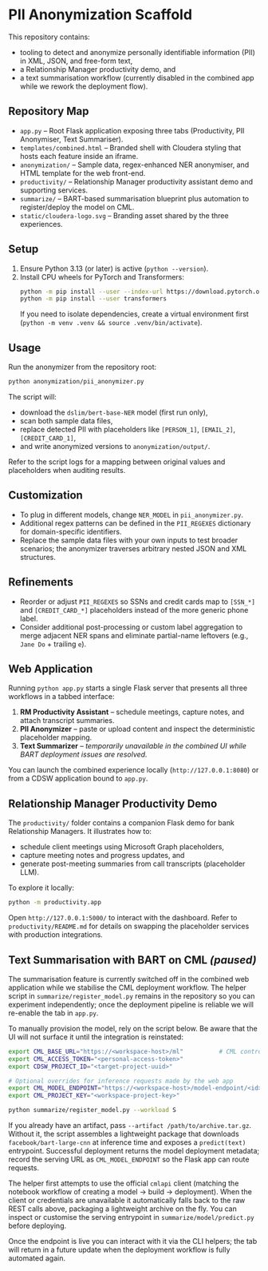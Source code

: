# PII Anonymization Scaffold

This repository contains:

- tooling to detect and anonymize personally identifiable information (PII) in XML, JSON, and free-form text,
- a Relationship Manager productivity demo, and
- a text summarisation workflow (currently disabled in the combined app while we rework the deployment flow).

## Repository Map

- `app.py` – Root Flask application exposing three tabs (Productivity, PII Anonymiser, Text Summariser).
- `templates/combined.html` – Branded shell with Cloudera styling that hosts each feature inside an iframe.
- `anonymization/` – Sample data, regex-enhanced NER anonymiser, and HTML template for the web front-end.
- `productivity/` – Relationship Manager productivity assistant demo and supporting services.
- `summarize/` – BART-based summarisation blueprint plus automation to register/deploy the model on CML.
- `static/cloudera-logo.svg` – Branding asset shared by the three experiences.

## Setup

1. Ensure Python 3.13 (or later) is active (`python --version`).
2. Install CPU wheels for PyTorch and Transformers:
   ```bash
   python -m pip install --user --index-url https://download.pytorch.org/whl/cpu torch
   python -m pip install --user transformers
   ```
   If you need to isolate dependencies, create a virtual environment first (`python -m venv .venv && source .venv/bin/activate`).

## Usage

Run the anonymizer from the repository root:

```bash
python anonymization/pii_anonymizer.py
```

The script will:

- download the `dslim/bert-base-NER` model (first run only),
- scan both sample data files,
- replace detected PII with placeholders like `[PERSON_1]`, `[EMAIL_2]`, `[CREDIT_CARD_1]`,
- and write anonymized versions to `anonymization/output/`.

Refer to the script logs for a mapping between original values and placeholders when auditing results.

## Customization

- To plug in different models, change `NER_MODEL` in `pii_anonymizer.py`.
- Additional regex patterns can be defined in the `PII_REGEXES` dictionary for domain-specific identifiers.
- Replace the sample data files with your own inputs to test broader scenarios; the anonymizer traverses arbitrary nested JSON and XML structures.

## Refinements

- Reorder or adjust `PII_REGEXES` so SSNs and credit cards map to `[SSN_*]` and `[CREDIT_CARD_*]` placeholders instead of the more generic phone label.
- Consider additional post-processing or custom label aggregation to merge adjacent NER spans and eliminate partial-name leftovers (e.g., `Jane Do` + trailing `e`).

## Web Application

Running `python app.py` starts a single Flask server that presents all three workflows in a tabbed interface:

1. **RM Productivity Assistant** – schedule meetings, capture notes, and attach transcript summaries.
2. **PII Anonymizer** – paste or upload content and inspect the deterministic placeholder mapping.
3. **Text Summarizer** – _temporarily unavailable in the combined UI while BART deployment issues are resolved._

You can launch the combined experience locally (`http://127.0.0.1:8080`) or from a CDSW application bound to `app.py`.

## Relationship Manager Productivity Demo

The `productivity/` folder contains a companion Flask demo for bank Relationship
Managers. It illustrates how to:

- schedule client meetings using Microsoft Graph placeholders,
- capture meeting notes and progress updates, and
- generate post-meeting summaries from call transcripts (placeholder LLM).

To explore it locally:

```bash
python -m productivity.app
```

Open `http://127.0.0.1:5000/` to interact with the dashboard. Refer to
`productivity/README.md` for details on swapping the placeholder services with
production integrations.

## Text Summarisation with BART on CML _(paused)_

The summarisation feature is currently switched off in the combined web application while we stabilise the CML deployment workflow. The helper script in `summarize/register_model.py` remains in the repository so you can experiment independently; once the deployment pipeline is reliable we will re-enable the tab in `app.py`.

To manually provision the model, rely on the script below. Be aware that the UI will not surface it until the integration is reinstated:

```bash
export CML_BASE_URL="https://<workspace-host>/ml"          # CML control-plane base URL
export CML_ACCESS_TOKEN="<personal-access-token>"
export CDSW_PROJECT_ID="<target-project-uuid>"

# Optional overrides for inference requests made by the web app
export CML_MODEL_ENDPOINT="https://<workspace-host>/model-endpoint/<id>"
export CML_PROJECT_KEY="<workspace-project-key>"

python summarize/register_model.py --workload S
```

If you already have an artifact, pass `--artifact /path/to/archive.tar.gz`. Without it, the script assembles a lightweight package that downloads `facebook/bart-large-cnn` at inference time and exposes a `predict(text)` entrypoint. Successful deployment returns the model deployment metadata; record the serving URL as `CML_MODEL_ENDPOINT` so the Flask app can route requests.

The helper first attempts to use the official `cmlapi` client (matching the notebook workflow of creating a model → build → deployment). When the client or credentials are unavailable it automatically falls back to the raw REST calls above, packaging a lightweight archive on the fly. You can inspect or customise the serving entrypoint in `summarize/model/predict.py` before deploying.

Once the endpoint is live you can interact with it via the CLI helpers; the tab will return in a future update when the deployment workflow is fully automated again.
